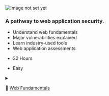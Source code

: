 
![Image not set yet](https://assets.tryhackme.com/img/paths/web.jpg)


### A pathway to web application security.

*   Understand web fundamentals
*   Major vulnerabilities explained
*   Learn industry-used tools
*   Web application assessments

- 32 Hours

- Easy

<details>
    <summary>
        
🔰 [Web Fundamentals](https://tryhackme.com/path-action/web/join)
    </summary>


</details>

